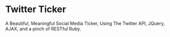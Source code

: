 # Twitter Ticker

A Beautiful, Meaningful Social Media Ticker, Using The Twitter API, JQuery, AJAX, and a pinch of RESTful Ruby.
